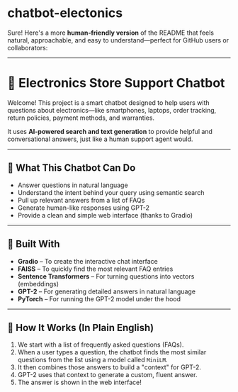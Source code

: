 # chatbot-electonics
Sure! Here's a more **human-friendly version** of the README that feels natural, approachable, and easy to understand—perfect for GitHub users or collaborators:

---

# 🛒 Electronics Store Support Chatbot

Welcome! This project is a smart chatbot designed to help users with questions about electronics—like smartphones, laptops, order tracking, return policies, payment methods, and warranties.

It uses **AI-powered search and text generation** to provide helpful and conversational answers, just like a human support agent would.

---

## 🤖 What This Chatbot Can Do

* Answer questions in natural language
* Understand the intent behind your query using semantic search
* Pull up relevant answers from a list of FAQs
* Generate human-like responses using GPT-2
* Provide a clean and simple web interface (thanks to Gradio)

---

## 🧰 Built With

* **Gradio** – To create the interactive chat interface
* **FAISS** – To quickly find the most relevant FAQ entries
* **Sentence Transformers** – For turning questions into vectors (embeddings)
* **GPT-2** – For generating detailed answers in natural language
* **PyTorch** – For running the GPT-2 model under the hood

---

## 🏁 How It Works (In Plain English)

1. We start with a list of frequently asked questions (FAQs).
2. When a user types a question, the chatbot finds the most similar questions from the list using a model called `MiniLM`.
3. It then combines those answers to build a "context" for GPT-2.
4. GPT-2 uses that context to generate a custom, fluent answer.
5. The answer is shown in the web interface!

